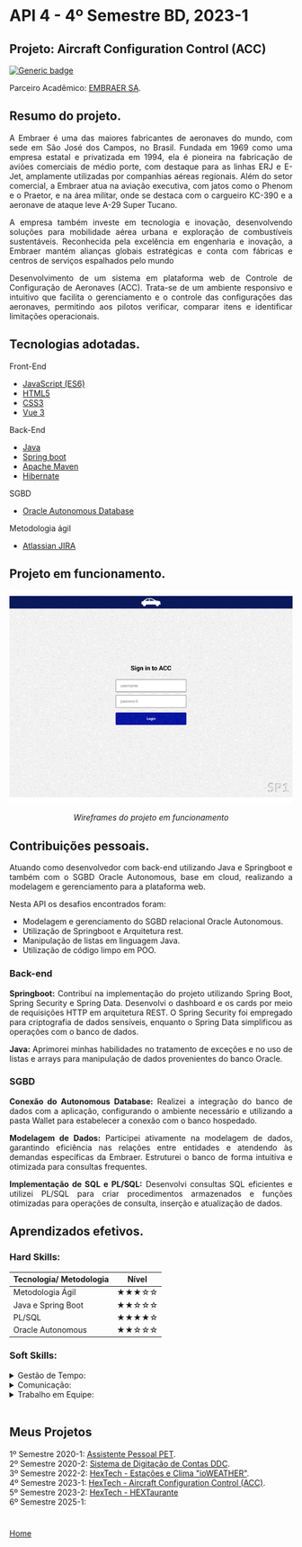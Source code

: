 # API 4 - 4º Semestre BD, 2023-1

## Projeto: Aircraft Configuration Control (ACC)

[![Generic badge](https://img.shields.io/badge/GitHub-Repositório-blue.svg)](https://github.com/GroupHextech/HEXTECH-API4sem)

Parceiro Acadêmico: [EMBRAER SA](https://embraer.com/br/pt).

## Resumo do projeto.

<p align="justify">A Embraer é uma das maiores fabricantes de aeronaves do mundo, com sede em São José dos Campos, no Brasil. Fundada em 1969 como uma empresa estatal e privatizada em 1994, ela é pioneira na fabricação de aviões comerciais de médio porte, com destaque para as linhas ERJ e E-Jet, amplamente utilizadas por companhias aéreas regionais. Além do setor comercial, a Embraer atua na aviação executiva, com jatos como o Phenom e o Praetor, e na área militar, onde se destaca com o cargueiro KC-390 e a aeronave de ataque leve A-29 Super Tucano.</p>

<p align="justify">A empresa também investe em tecnologia e inovação, desenvolvendo soluções para mobilidade aérea urbana e exploração de combustíveis sustentáveis. Reconhecida pela excelência em engenharia e inovação, a Embraer mantém alianças globais estratégicas e conta com fábricas e centros de serviços espalhados pelo mundo</p>

<p align="justify">Desenvolvimento de um sistema em plataforma web de Controle de Configuração de Aeronaves (ACC). Trata-se de um ambiente responsivo e intuitivo que facilita o gerenciamento e o controle das configurações das aeronaves, permitindo aos pilotos verificar, comparar itens e identificar limitações operacionais.</p>

## Tecnologias adotadas.

<summary>Front-End</summary>

- [JavaScript (ES6)](https://www.javascript.com)
- [HTML5](https://www.w3schools.com/css/)
- [CSS3](https://www.w3schools.com/css/)
- [Vue 3](https://vuejs.org/guide/quick-start)

<summary>Back-End</summary>

- [Java](https://www.java.com/pt-BR/)
- [Spring boot](https://spring.io/projects/spring-boot)
- [Apache Maven](https://maven.apache.org/)
- [Hibernate](https://hibernate.org/)

<summary>SGBD</summary>

- [Oracle Autonomous Database](https://www.oracle.com/br/autonomous-database/)

<summary>Metodologia ágil</summary>

- [Atlassian JIRA](https://www.atlassian.com/br/software/jira)

## Projeto em funcionamento.

<div align="center">

![](../docsandimages/4BD_HEXTECH_Final.gif "ACC Embraer HexTech")

*Wireframes do projeto em funcionamento*

</div>

## Contribuições pessoais.

<p align="justify">Atuando como desenvolvedor com back-end utilizando Java e Springboot e também com o SGBD Oracle Autonomous, base em cloud, realizando a modelagem e gerenciamento para a plataforma web.<p>

<p align="justify">Nesta API os desafios encontrados foram:</p>

- Modelagem e gerenciamento do SGBD relacional Oracle Autonomous.
- Utilização de Springboot e Arquitetura rest.
- Manipulação de listas em linguagem Java.
- Utilização de código limpo em POO.

### Back-end
<p align="justify"><b>Springboot:</b> Contribuí na implementação do projeto utilizando Spring Boot, Spring Security e Spring Data. Desenvolvi o dashboard e os cards por meio de requisições HTTP em arquitetura REST. O Spring Security foi empregado para criptografia de dados sensíveis, enquanto o Spring Data simplificou as operações com o banco de dados.</p>

<p align="justify"><b>Java:</b> Aprimorei minhas habilidades no tratamento de exceções e no uso de listas e arrays para manipulação de dados provenientes do banco Oracle.</p>

### SGBD  
<p align="justify"><b>Conexão do Autonomous Database:</b> Realizei a integração do banco de dados com a aplicação, configurando o ambiente necessário e utilizando a pasta Wallet para estabelecer a conexão com o banco hospedado.</p>

<p align="justify"><b>Modelagem de Dados:</b> Participei ativamente na modelagem de dados, garantindo eficiência nas relações entre entidades e atendendo às demandas específicas da Embraer. Estruturei o banco de forma intuitiva e otimizada para consultas frequentes.</p>

<p align="justify"><b>Implementação de SQL e PL/SQL:</b> Desenvolvi consultas SQL eficientes e utilizei PL/SQL para criar procedimentos armazenados e funções otimizadas para operações de consulta, inserção e atualização de dados.</p>

## Aprendizados efetivos.

### Hard Skills:

| Tecnologia/ Metodologia | Nível|
| ----- | ----- |
| Metodologia Ágil | ★★★☆☆ |
| Java e Spring Boot | ★★☆☆☆ |
| PL/SQL | ★★★★☆ |
| Oracle Autonomous | ★★☆☆☆ |
<!--
**Soft Skills**
| Habilidade | Classificação |
| ----- | ----- |
| Estratégico | ★★★★★★☆☆☆☆ |
| Analítico | ★★★★★☆☆☆☆☆ |
| Organização | ★★★★★★★☆☆☆ |
| Foco | ★★★★★★★★☆☆ |
| Empatia | ★★★★☆☆☆☆☆☆ |

<br/>

## Hard Skills

* JavaScript - Intermediário
* CSS - Intermediário
* Vue - Básico
* Chart.JS - Básico
* Banco de dados - Intermediário
* Autonomous Database - Básico
-->
### Soft Skills:

<details>
<summary>Gestão de Tempo:</summary>
<p align="justify">Gerenciei o tempo de forma eficiente em um grupo com o menor número de participantes, superando desafios como baixas ao longo do semestre. Através de uma gestão eficaz, assegurei o desenvolvimento e a entrega do projeto dentro dos prazos estipulados nas sprints.</p>
</details>

<details>
<summary>Comunicação:</summary>
<p align="justify">Priorizei uma comunicação clara e objetiva entre o cliente, o Product Owner (PO) e a equipe, evitando mal-entendidos e garantindo o alinhamento necessário para o cumprimento das entregas.</p>
</details>

<details>
<summary>Trabalho em Equipe:</summary>
<p align="justify">CFoquei na colaboração e no suporte mútuo, valorizando as habilidades individuais para criar um ambiente de sinergia e alcançar os objetivos do projeto de forma integrada.</p>
</details>

<br>

## Meus Projetos

1º Semestre 2020-1: [Assistente Pessoal PET](./sem1_api.md). <br/>
2º Semestre 2020-2: [Sistema de Digitação de Contas DDC](./sem2_api.md). <br/>
3º Semestre 2022-2: [HexTech - Estações e Clima "ioWEATHER"](./sem3_api.md). <br/>
4º Semestre 2023-1: [HexTech - Aircraft Configuration Control (ACC)](./sem4_api.md). <br/>
5º Semestre 2023-2: [HexTech - HEXTaurante](./sem5_api.md) <br/> 
6º Semestre 2025-1: <br/>

#

[Home](../README.md)